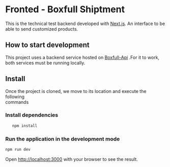 

# Fronted - Boxfull Shiptment
This is the technical test backend developed with [Next.js](https://nextjs.org).
An interface to be able to send customized products.

## How to start development
This project uses a backend service hosted on [Boxfull-Api](https://github.com/ken13-spect/Boxfull_API) .For it to work, both services must be running locally.

## Install
  Once the project is cloned, we move to its location and execute the following   
  commands

### Install dependencies
   ```bash
      npm install
   ```
### Run the application in the development mode

  ```bash
  npm run dev
  ```

Open [http://localhost:3000](http://localhost:3000) with your browser to see the result.

